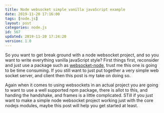 ```yaml
---
title: Node websocket simple vanilla javaScript example
date: 2019-11-20 17:16:00
tags: [node.js]
layout: post
categories: node.js
id: 567
updated: 2019-11-20 17:24:20
version: 1.0
---
```


So you want to get break ground with a node websocket project, and so you want to write everything vanilla javaScript style? First things first, reconsider and just use a package such as [websocket-node](https://github.com/theturtle32/WebSocket-Node/), trust me this one is going to be time consuming. If you still want to just put together a very simple web socket server, and client then this post is my take on doing so.

Again when it comes to using websockets in an actual project you are going to want to use a well supported npm package, there is allot to this, and handing the handshake, and frames is a little complicated. STill if you just want to make a simple node websocket project working just with the core nodejs modules, maybe this post will help you get started at least.
 
<!-- more -->

